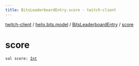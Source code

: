 ```yaml
---
title: BitsLeaderboardEntry.score - twitch-client
---
```


[twitch-client](../../index.html) / [helix.bits.model](../index.html) / [BitsLeaderboardEntry](index.html) / [score](./score.html)

# score

`val score: `[`Int`](https://kotlinlang.org/api/latest/jvm/stdlib/kotlin/-int/index.html)